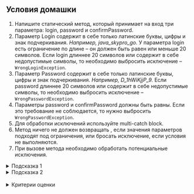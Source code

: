 ## Условия домашки

1. Напишите статический метод, который принимает на вход три параметра: login, password и confirmPassword.
1. Параметр Login содержит в себе только латинские буквы, цифры и знак подчеркивания. _Например, java_skypro_go._ У параметра login есть ограничение по длине – он должен быть равен или меньше 20 символов. Если login длиннее 20 символов или содержит в себе недопустимые символы, то необходимо выбросить исключение –
``WrongLoginException``.
1. Параметр Password содержит в себе только латинские буквы, цифры и знак подчеркивания. _Например, D_1hWiKjjP_9._ Если password длиннее 20 символов или содержит в себе недопустимые символы, то необходимо выбросить исключение –
``WrongPasswordException``.
1. Параметры password и confirmPassword должны быть равны. Если это требование не соблюдается, то нужно выбросить
``WrongPasswordException``.
1. Для обработки исключений используйте multi-catch block.
1. Метод ничего не должен возвращать , если значения параметров подходят под ограничения, или бросать исключение, если условия не выполняются.
1. При вызове метода необходимо обработать потенциальные исключения.
<details>
<summary>Подсказка 1</summary>

Задание можно выполнить при помощи знаний, которые вы получили на данный момент: циклы и строки. Нужно задать строку/массив разрешенных символов, и, используя проверку в цикле, определить, содержит ли проверяемая строка неразрешенные символы.

А еще есть альтернативный способ решения — с помощью регулярных выражений. Но этот способ — продвинутый и не обязательный.
</details>
<details>
<summary>Подсказка 2</summary>

```
try {// Блок кода, в котором должны отслеживаться ошибки
        }catch (тип_исключения_1 объект_исключения) {
// Обработка исключения тип_исключения_1// }

        catch (тип_исключения_2 объект_исключения) {
// Обработка исключения тип_исключения_2
        }
// ...
        finally
// блок кода, который должен быть непременно выполнен по завершении блока try 
        }
```
</details>
<br/>
<details>
<summary>Критерии оценки</summary>

- [ ] Реализован статический метод, который принимает на вход три параметра (login, password и confirmPassword).
- [ ] Создан класс-исключение WrongLoginException.
- [ ] Создан класс-исключение WrongPasswordException.
- [ ] Для параметра login прописана проверка на содержание: только латинские буквы, цифры и знаки подчеркивания.
- [ ] Для параметра login прописана проверка на длину: не больше 20 символов.
- [ ] Для параметра password прописана проверка на содержание: только латинские буквы, цифры и знаки подчеркивания.
- [ ] Для параметра password прописана проверка на длину: не более 20 символов.
- [ ] Для параметров password и confirmPassword учтена проверка на равенство.
- [ ] При вводе некорректного параметра login выбрасывается исключение WrongLoginException.
- [ ] При вводе некорректного параметра password выбрасывается исключение WrongPasswordException.
- [ ] Для обработки исключений используется multi-catch block.
- [ ] Соблюден принцип инкапсуляции.
- [ ] Название метода начинается с глагола и описывает действия метода. Применяется принцип camelCase.
- [ ] Код компилируется и каждое действие расположено на отдельной строке.
- [ ] Использовано автоматическое форматирование кода.
- [ ] В репозитории нет лишних файлов.
- [ ] Отсутствуют лишние блоки и переменные.
- [ ] Имена классов начинаются с большой буквы.
- [ ] Нет двойной вложенности.
- [ ] Соблюдена конвенциональная структура класса: поля, конструкторы и методы.
- [ ] Полям присвоены имена, которые отражают их суть.
- [ ] Все классы находятся в отдельном файле.
- [ ] Классы корректно распределены по пакетам.
- [ ] Отсутствуют лишние нефункциональные комментарии.
- [ ] Отсутствуют методы, оперирующие с raw type.
- [ ] Повторяющийся хардкод вынесен в константы.
</details>